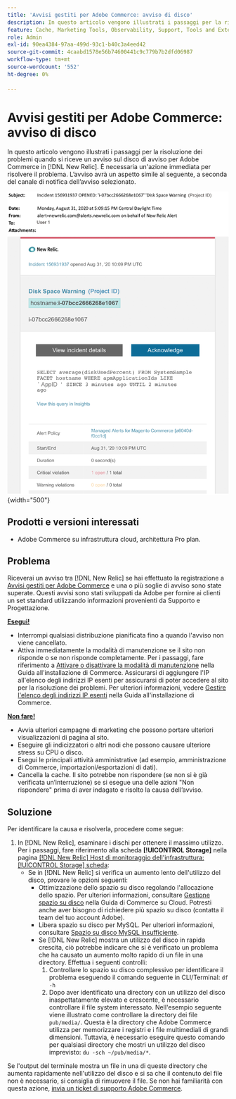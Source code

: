 ```yaml
---
title: 'Avvisi gestiti per Adobe Commerce: avviso di disco'
description: In questo articolo vengono illustrati i passaggi per la risoluzione dei problemi quando si riceve un avviso sul disco di avviso per Adobe Commerce in [!DNL New Relic]. È necessaria un'azione immediata per risolvere il problema.
feature: Cache, Marketing Tools, Observability, Support, Tools and External Services
role: Admin
exl-id: 90ea4384-97aa-499d-93c1-b40c3a4eed42
source-git-commit: 4caabd1578e56b74600441c9c779b7b2dfd06987
workflow-type: tm+mt
source-wordcount: '552'
ht-degree: 0%

---
```


# Avvisi gestiti per Adobe Commerce: avviso di disco

In questo articolo vengono illustrati i passaggi per la risoluzione dei problemi quando si riceve un avviso sul disco di avviso per Adobe Commerce in [!DNL New Relic]. È necessaria un&#39;azione immediata per risolvere il problema. L’avviso avrà un aspetto simile al seguente, a seconda del canale di notifica dell’avviso selezionato.

![Notifica di avviso dello spazio su disco che indica che la soglia di utilizzo dello spazio è stata superata](../../assets/managed-alerts/disk-warning-magento-managed.png){width="500"}

## Prodotti e versioni interessati

* Adobe Commerce su infrastruttura cloud, architettura Pro plan.

## Problema

Riceverai un avviso tra [!DNL New Relic] se hai effettuato la registrazione a [Avvisi gestiti per Adobe Commerce](managed-alerts-for-magento-commerce.md) e una o più soglie di avviso sono state superate. Questi avvisi sono stati sviluppati da Adobe per fornire ai clienti un set standard utilizzando informazioni provenienti da Supporto e Progettazione.

<u> **Esegui!** </u>

* Interrompi qualsiasi distribuzione pianificata fino a quando l&#39;avviso non viene cancellato.
* Attiva immediatamente la modalità di manutenzione se il sito non risponde o se non risponde completamente. Per i passaggi, fare riferimento a [Attivare o disattivare la modalità di manutenzione](https://experienceleague.adobe.com/it/docs/commerce-operations/installation-guide/tutorials/maintenance-mode) nella Guida all&#39;installazione di Commerce. Assicurarsi di aggiungere l&#39;IP all&#39;elenco degli indirizzi IP esenti per assicurarsi di poter accedere al sito per la risoluzione dei problemi. Per ulteriori informazioni, vedere [Gestire l&#39;elenco degli indirizzi IP esenti](https://experienceleague.adobe.com/it/docs/commerce-operations/installation-guide/tutorials/maintenance-mode#maintain-the-list-of-exempt-ip-addresses) nella Guida all&#39;installazione di Commerce.

<u> **Non fare!** </u>

* Avvia ulteriori campagne di marketing che possono portare ulteriori visualizzazioni di pagina al sito.
* Eseguire gli indicizzatori o altri nodi che possono causare ulteriore stress su CPU o disco.
* Esegui le principali attività amministrative (ad esempio, amministrazione di Commerce, importazioni/esportazioni di dati).
* Cancella la cache. Il sito potrebbe non rispondere (se non si è già verificata un’interruzione) se si esegue una delle azioni &quot;Non rispondere&quot; prima di aver indagato e risolto la causa dell’avviso.

## Soluzione

Per identificare la causa e risolverla, procedere come segue:

1. In [!DNL New Relic], esaminare i dischi per ottenere il massimo utilizzo. Per i passaggi, fare riferimento alla scheda **[!UICONTROL Storage]** nella pagina [[!DNL New Relic] Host di monitoraggio dell&#39;infrastruttura: [!UICONTROL Storage] scheda](https://docs.newrelic.com/docs/infrastructure/infrastructure-data/infrastructure-ui-pages/infra-hosts-ui-page/#storage):
   * Se in [!DNL New Relic] si verifica un aumento lento dell&#39;utilizzo del disco, provare le opzioni seguenti:
      * Ottimizzazione dello spazio su disco regolando l&#39;allocazione dello spazio. Per ulteriori informazioni, consultare [Gestione spazio su disco](https://experienceleague.adobe.com/it/docs/commerce-on-cloud/user-guide/develop/storage/manage-disk-space) nella Guida di Commerce su Cloud. Potresti anche aver bisogno di richiedere più spazio su disco (contatta il team del tuo account Adobe).
      * Libera spazio su disco per MySQL. Per ulteriori informazioni, consultare [Spazio su disco MySQL insufficiente](https://experienceleague.adobe.com/it/docs/commerce-knowledge-base/kb/troubleshooting/database/mysql-disk-space-is-low-on-magento-commerce-cloud).
      * Se [!DNL New Relic] mostra un utilizzo del disco in rapida crescita, ciò potrebbe indicare che si è verificato un problema che ha causato un aumento molto rapido di un file in una directory. Effettua i seguenti controlli:
         1. Controllare lo spazio su disco complessivo per identificare il problema eseguendo il comando seguente in CLI/Terminal: `df -h`
         1. Dopo aver identificato una directory con un utilizzo del disco inaspettatamente elevato e crescente, è necessario controllare il file system interessato. Nell&#39;esempio seguente viene illustrato come controllare la directory dei file `pub/media/`. Questa è la directory che Adobe Commerce utilizza per memorizzare i registri e i file multimediali di grandi dimensioni. Tuttavia, è necessario eseguire questo comando per qualsiasi directory che mostri un utilizzo del disco imprevisto: `du -sch ~/pub/media/*`.

Se l&#39;output del terminale mostra un file in una di queste directory che aumenta rapidamente nell&#39;utilizzo del disco e si sa che il contenuto del file non è necessario, si consiglia di rimuovere il file. Se non hai familiarità con questa azione, [invia un ticket di supporto Adobe Commerce](https://experienceleague.adobe.com/it/docs/commerce-knowledge-base/kb/help-center-guide/magento-help-center-user-guide#support-case).
